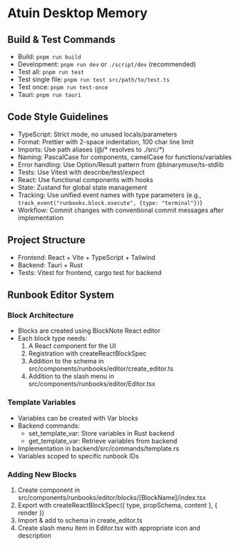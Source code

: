 # Atuin Desktop Memory

## Build & Test Commands
- Build: `pnpm run build`
- Development: `pnpm run dev` or `./script/dev` (recommended)
- Test all: `pnpm run test`
- Test single file: `pnpm run test src/path/to/test.ts`
- Test once: `pnpm run test-once`
- Tauri: `pnpm run tauri`

## Code Style Guidelines
- TypeScript: Strict mode, no unused locals/parameters
- Format: Prettier with 2-space indentation, 100 char line limit
- Imports: Use path aliases (@/* resolves to ./src/*)
- Naming: PascalCase for components, camelCase for functions/variables
- Error handling: Use Option/Result pattern from @binarymuse/ts-stdlib
- Tests: Use Vitest with describe/test/expect
- React: Use functional components with hooks
- State: Zustand for global state management
- Tracking: Use unified event names with type parameters (e.g., `track_event("runbooks.block.execute", {type: "terminal"})`)
- Workflow: Commit changes with conventional commit messages after implementation

## Project Structure
- Frontend: React + Vite + TypeScript + Tailwind
- Backend: Tauri + Rust
- Tests: Vitest for frontend, cargo test for backend

## Runbook Editor System

### Block Architecture
- Blocks are created using BlockNote React editor
- Each block type needs:
  1. A React component for the UI
  2. Registration with createReactBlockSpec
  3. Addition to the schema in src/components/runbooks/editor/create_editor.ts
  4. Addition to the slash menu in src/components/runbooks/editor/Editor.tsx

### Template Variables
- Variables can be created with Var blocks
- Backend commands:
  - set_template_var: Store variables in Rust backend
  - get_template_var: Retrieve variables from backend
- Implementation in backend/src/commands/template.rs
- Variables scoped to specific runbook IDs

### Adding New Blocks
1. Create component in src/components/runbooks/editor/blocks/[BlockName]/index.tsx
2. Export with createReactBlockSpec({ type, propSchema, content }, { render })
3. Import & add to schema in create_editor.ts
4. Create slash menu item in Editor.tsx with appropriate icon and description